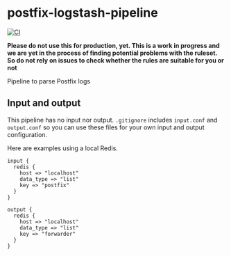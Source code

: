 # postfix-logstash-pipeline

[![CI](https://github.com/netways/postfix-logstash-pipeline/workflows/Logstash%20Syntax/badge.svg?event=push)](https://github.com/netways/postfix-logstash-pipeline/actions?query=workflow%3A%22Logstash+Syntax%22)

**Please do not use this for production, yet. This is a work in progress and we are yet in the process of finding potential problems with the ruleset. So do not rely on issues to check whether the rules are suitable for you or not**

Pipeline to parse Postfix logs

## Input and output ##

This pipeline has no input nor output. `.gitignore` includes `input.conf` and `output.conf` so you can use these files for your own input and output configuration.

Here are examples using a local Redis.
```
input {
  redis {
    host => "localhost"
    data_type => "list"
    key => "postfix"
  }
}

output {
  redis {
    host => "localhost"
    data_type => "list"
    key => "forwarder"
  }
}
```
